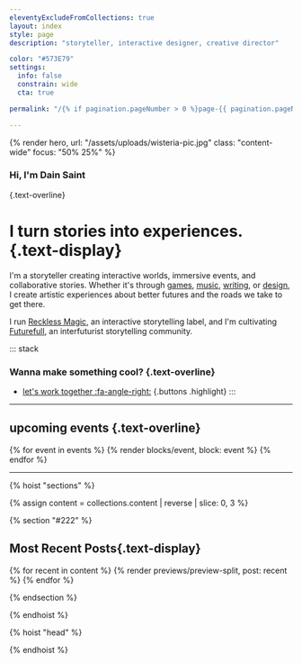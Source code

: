```yaml
---
eleventyExcludeFromCollections: true
layout: index
style: page
description: "storyteller, interactive designer, creative director"

color: "#573E79"
settings:
  info: false
  constrain: wide
  cta: true

permalink: "/{% if pagination.pageNumber > 0 %}page-{{ pagination.pageNumber }}/{% endif %}index.html"

---
```



{% render hero,
  url: "/assets/uploads/wisteria-pic.jpg"
  class: "content-wide"
  focus: "50% 25%"
%}


### Hi, I'm Dain Saint
{.text-overline}
# I turn stories into experiences. {.text-display}

<div class="switch gap-loose">

<div class="stack text-lede" style="flex-grow: 2">

I'm a storyteller creating interactive worlds, immersive events, and collaborative stories. Whether it's through [games](/games), [music](/music), [writing](/writing), or [design](/reckless-magic), I create artistic experiences about better futures and the roads we take to get there.

I run 
[Reckless Magic](/reckless-magic), 
an interactive storytelling label, and I'm cultivating 
[Futurefull](/futurefull), 
an interfuturist storytelling community.


</div>

::: stack
### Wanna make something cool? {.text-overline}
* [let's work together :fa-angle-right:](/services)
{.buttons .highlight}
:::

</div>

***

## upcoming events {.text-overline}

<div class="switch gap-tight">

{% for event in events %}
{% render blocks/event, block: event %}
{% endfor %}

</div>

***

{% hoist "sections" %}

{% assign content = collections.content | reverse | slice: 0, 3 %}

{% section "#222" %}

<div class="content-wide stack">

## Most Recent Posts{.text-display}

<div class="all-rounded switch gap-tight">

{% for recent in content %}
{% render previews/preview-split, post: recent %}
{% endfor %}

</div>


</div>

{% endsection %}

{% endhoist %}


{% hoist "head" %}

<style type="text/css">
  #main {
    padding-block-end: 2rem;
  }
</style>

{% endhoist %}